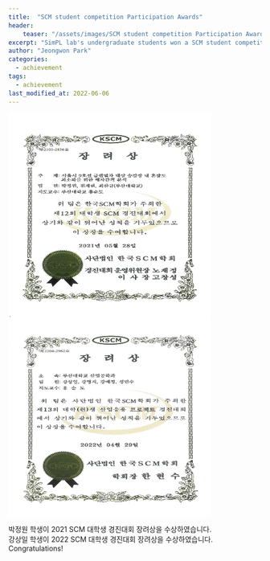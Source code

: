 ```yaml
---
title:  "SCM student competition Participation Awards"
header:
    teaser: "/assets/images/SCM student competition Participation Award - Jeongwon Park.jpg"
excerpt: "SimPL lab's undergraduate students won a SCM student competition."
author: "Jeongwon Park"
categories:
  - achievement
tags:
  - achievement
last_modified_at: 2022-06-06
---
```

<img align="center" width="400" height="400" style="border: 1px solid white" src="/assets/images/SCM student competition Participation Award - Jeongwon Park.jpg">
<img align="center" width="400" height="400" style="border: 1px solid white" src="/assets/images/SCM student competition Participation Award - Sangil Kang.jpg">

박정원 학생이 2021 SCM 대학생 경진대회 장려상을 수상하였습니다.  
강상일 학생이 2022 SCM 대학생 경진대회 장려상을 수상하였습니다.  
Congratulations!
